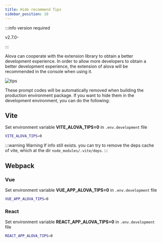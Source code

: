 ```yaml
---
title: Hide recommend Tips
sidebar_position: 10
---
```


:::info version required

v2.7.0-

:::

Alova can cooperate with the extension library to obtain a better development experience. In order to allow more developers to obtain a better development experience, the extension of alova will be recommended in the console when using it.

![tips](/img/alova-tips.png)

These prompt codes will be automatically removed when building the production environment package. If you want to hide them in the development environment, you can do the following:

## Vite

Set environment variable **VITE_ALOVA_TIPS=0** in `.env.development` file

```bash title=.env.development
VITE_ALOVA_TIPS=0
```

:::warning Warning
If info still exists. you can try to remove the deps cache of vite, which at the dir `node_modules/.vite/deps`.
:::

## Webpack

### Vue

Set environment variable **VUE_APP_ALOVA_TIPS=0** in `.env.development` file

```bash title=.env.development
VUE_APP_ALOVA_TIPS=0
```

### React

Set environment variable **REACT_APP_ALOVA_TIPS=0** in `.env.development` file

```bash title=.env.development
REACT_APP_ALOVA_TIPS=0
```
